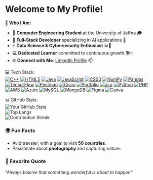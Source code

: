 # Welcome to My Profile!

🌟 **Who I Am:**  
- 🔭 **Computer Engineering Student** at the University of Jaffna 🎓  
- 🌱 **Full-Stack Developer** specializing in AI applications 🤖  
- ⚡ **Data Science & Cybersecurity Enthusiast** 📊🔐  
- 💻 **Dedicated Learner** committed to continuous growth 📚✨  
- 🌐 **Connect with Me**: [LinkedIn Profile]((https://www.linkedin.com/in/mayrariniy-charles-jeyakumar-a96860269/)) 📫  


💻 Tech Stack:  
[![C++](https://img.shields.io/badge/-C++-00599C?style=flat-square&logo=c%2B%2B&logoColor=white)](https://en.wikipedia.org/wiki/C%2B%2B) 
[![HTML5](https://img.shields.io/badge/-HTML5-E34F26?style=flat-square&logo=html5&logoColor=white)](https://en.wikipedia.org/wiki/HTML5) 
[![Java](https://img.shields.io/badge/-Java-007396?style=flat-square&logo=java&logoColor=white)](https://en.wikipedia.org/wiki/Java_(programming_language)) 
[![JavaScript](https://img.shields.io/badge/-JavaScript-F7DF1E?style=flat-square&logo=javascript&logoColor=black)](https://en.wikipedia.org/wiki/JavaScript) 
[![CSS3](https://img.shields.io/badge/-CSS3-1572B6?style=flat-square&logo=css3&logoColor=white)](https://en.wikipedia.org/wiki/CSS) 
[![NumPy](https://img.shields.io/badge/-NumPy-013243?style=flat-square&logo=numpy&logoColor=white)](https://numpy.org) 
[![Pandas](https://img.shields.io/badge/-Pandas-150458?style=flat-square&logo=pandas&logoColor=white)](https://pandas.pydata.org) 
[![TensorFlow](https://img.shields.io/badge/-TensorFlow-FF6F20?style=flat-square&logo=tensorflow&logoColor=white)](https://www.tensorflow.org) 
[![Postman](https://img.shields.io/badge/-Postman-FF6C37?style=flat-square&logo=postman&logoColor=white)](https://www.postman.com) 
[![Cisco](https://img.shields.io/badge/-Cisco-1BA0E3?style=flat-square&logo=cisco&logoColor=white)](https://www.cisco.com) 
[![Portfolio](https://img.shields.io/badge/-Portfolio-000000?style=flat-square&logo=github&logoColor=white)](https://yourportfolio.com) 
[![Jira](https://img.shields.io/badge/-Jira-0052CC?style=flat-square&logo=jira&logoColor=white)](https://www.atlassian.com/software/jira)
[![Python](https://img.shields.io/badge/-Python-3776AB?style=flat-square&logo=python&logoColor=white)](https://en.wikipedia.org/wiki/Python_(programming_language)) 
[![PHP](https://img.shields.io/badge/-PHP-777BB4?style=flat-square&logo=php&logoColor=white)](https://en.wikipedia.org/wiki/PHP) 
[![AWS](https://img.shields.io/badge/-AWS-232F3E?style=flat-square&logo=amazon-aws&logoColor=white)](https://en.wikipedia.org/wiki/Amazon_Web_Services) 
[![Azure](https://img.shields.io/badge/-Azure-0089D6?style=flat-square&logo=microsoft-azure&logoColor=white)](https://en.wikipedia.org/wiki/Microsoft_Azure) 
[![MySQL](https://img.shields.io/badge/-MySQL-4479A1?style=flat-square&logo=mysql&logoColor=white)](https://en.wikipedia.org/wiki/MySQL) 
[![MongoDB](https://img.shields.io/badge/-MongoDB-47A248?style=flat-square&logo=mongodb&logoColor=white)](https://en.wikipedia.org/wiki/MongoDB) 
[![Figma](https://img.shields.io/badge/-Figma-F24E1E?style=flat-square&logo=figma&logoColor=white)](https://en.wikipedia.org/wiki/Figma) 
[![Canva](https://img.shields.io/badge/-Canva-00C4CC?style=flat-square&logo=canva&logoColor=white)](https://www.canva.com) 


📊 GitHub Stats:  
![Your GitHub Stats](https://github-readme-stats.vercel.app/api?username=Mayrariniy26&show_icons=true&hide_border=true&count_private=true&theme=radical)  
![Top Langs](https://github-readme-stats.vercel.app/api/top-langs/?username=Mayrariniy26&layout=compact&theme=radical)  
![Contribution Streak](https://github-readme-streak-stats.herokuapp.com/?user=Mayrariniy26&theme=radical)  

### 🌍 Fun Facts
- Avid traveler, with a goal to visit **50 countries**.
- Passionate about **photography** and capturing nature.

### 💬 Favorite Quote
*"Always beleive that something wonderful is about to happen"*

